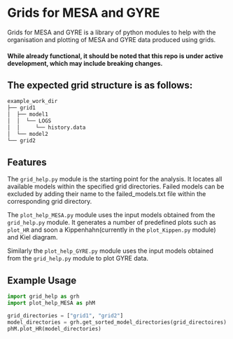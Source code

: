 # Grids for MESA and GYRE #
Grids for MESA and GYRE is a library of python modules to help with the organisation and plotting of MESA and GYRE data produced using grids.

#### While already functional, it should be noted that this repo is under active development, which may include breaking changes. ####

## The expected grid structure is as follows: ##
````bash
example_work_dir
├── grid1
│  ├── model1
│  │  └── LOGS
│  │     └── history.data
│  └── model2
└── grid2
````

## Features ##
The `grid_help.py` module is the starting point for the analysis. 
It locates all available models within the specified grid directories.
Failed models can be excluded by adding their name to the failed_models.txt file within the corresponding grid directory.

The `plot_help_MESA.py` module uses the input models obtained from the `grid_help.py` module. 
It generates a number of predefined plots such as `plot_HR` and soon a Kippenhahn(currently in the `plot_Kippen.py` module) and Kiel diagram.

Similarly the `plot_help_GYRE.py` module uses the input models obtained from the `grid_help.py` module to plot GYRE data. 

## Example Usage ##
````python
import grid_help as grh
import plot_help_MESA as phM

grid_directories = ["grid1", "grid2"]
model_directories = grh.get_sorted_model_directories(grid_directoires)
phM.plot_HR(model_directories)
````
